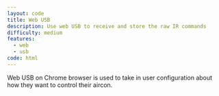 ```yaml
---
layout: code
title: Web USB
description: Use web USB to receive and store the raw IR commands
difficulty: medium
features:
  - web
  - usb
code: html
---
```


Web USB on Chrome browser is used to take in user configuration about how they want to control their aircon.

